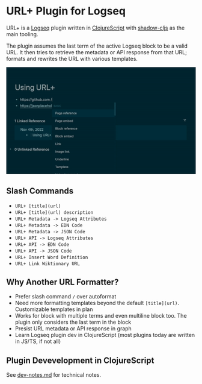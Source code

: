 # URL+ Plugin for Logseq

URL+ is a [Logseq](https://logseq.com) plugin written in [ClojureScript](https://clojurescript.org) with [shadow-cljs](https://github.com/thheller/shadow-cljs) as the main tooling.

The plugin assumes the last term of the active Logseq block to be a valid URL. It then tries to retrieve the metadata or API response from that URL; formats and rewrites the URL with various templates.

![demo](demo.gif)

## Slash Commands

- `URL+ [title](url)`
- `URL+ [title](url) description`
- `URL+ Metadata -> Logseq Attributes`
- `URL+ Metadata -> EDN Code`
- `URL+ Metadata -> JSON Code`
- `URL+ API -> Logseq Attributes`
- `URL+ API -> EDN Code`
- `URL+ API -> JSON Code`
- `URL+ Insert Word Definition`
- `URL+ Link Wiktionary URL`

## Why Another URL Formatter?

- Prefer slash command `/` over autoformat
- Need more formatting templates beyond the default `[title](url)`. Customizable templates in plan
- Works for block with multiple terms and even multiline block too. The plugin only considers the last term in the block
- Presist URL metadata or API response in graph
- Learn Logseq plugin dev in ClojureScript (most plugins today are written in JS/TS, if not all)

## Plugin Devevelopment in ClojureScript

See [dev-notes.md](./doc/dev-notes.md) for technical notes.
